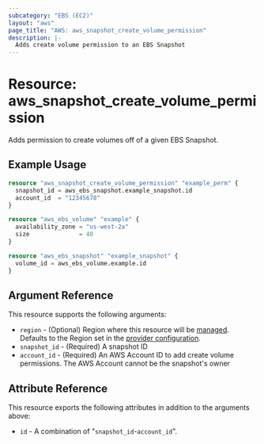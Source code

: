 ```yaml
---
subcategory: "EBS (EC2)"
layout: "aws"
page_title: "AWS: aws_snapshot_create_volume_permission"
description: |-
  Adds create volume permission to an EBS Snapshot
---
```


# Resource: aws_snapshot_create_volume_permission

Adds permission to create volumes off of a given EBS Snapshot.

## Example Usage

```terraform
resource "aws_snapshot_create_volume_permission" "example_perm" {
  snapshot_id = aws_ebs_snapshot.example_snapshot.id
  account_id  = "12345678"
}

resource "aws_ebs_volume" "example" {
  availability_zone = "us-west-2a"
  size              = 40
}

resource "aws_ebs_snapshot" "example_snapshot" {
  volume_id = aws_ebs_volume.example.id
}
```

## Argument Reference

This resource supports the following arguments:

* `region` - (Optional) Region where this resource will be [managed](https://docs.aws.amazon.com/general/latest/gr/rande.html#regional-endpoints). Defaults to the Region set in the [provider configuration](https://registry.terraform.io/providers/hashicorp/aws/latest/docs#aws-configuration-reference).
* `snapshot_id` - (Required) A snapshot ID
* `account_id` - (Required) An AWS Account ID to add create volume permissions. The AWS Account cannot be the snapshot's owner

## Attribute Reference

This resource exports the following attributes in addition to the arguments above:

* `id` - A combination of "`snapshot_id`-`account_id`".
